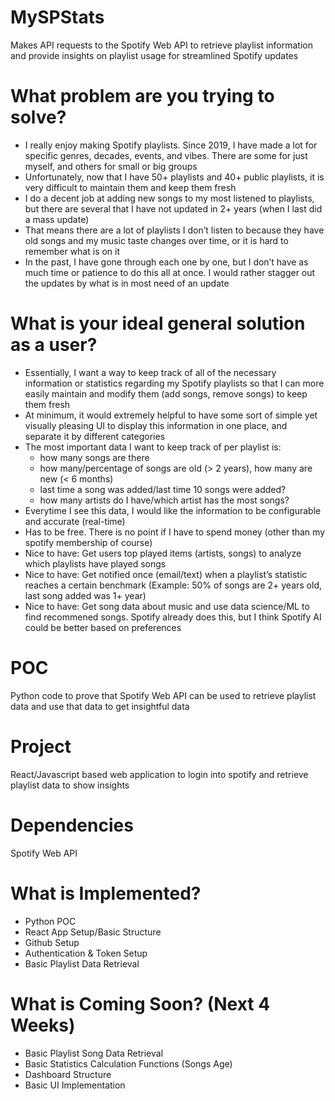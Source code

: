 # MySPStats
Makes API requests to the Spotify Web API to retrieve playlist information and provide insights on playlist usage for streamlined Spotify updates

# What problem are you trying to solve?
- I really enjoy making Spotify playlists. Since 2019, I have made a lot for specific genres, decades, events, and vibes. There are some for just myself, and others for small or big groups
- Unfortunately, now that I have 50+ playlists and 40+ public playlists, it is very difficult to maintain them and keep them fresh
- I do a decent job at adding new songs to my most listened to playlists, but there are several that I have not updated in 2+ years (when I last did a mass update)
- That means there are a lot of playlists I don’t listen to because they have old songs and my music taste changes over time, or it is hard to remember what is on it
- In the past, I have gone through each one by one, but I don’t have as much time or patience to do this all at once. I would rather stagger out the updates by what is in most need of an update

# What is your ideal general solution as a user?
- Essentially, I want a way to keep track of all of the necessary information or statistics regarding my Spotify playlists so that I can more easily maintain and modify them (add songs, remove songs) to keep them fresh
- At minimum, it would extremely helpful to have some sort of simple yet visually pleasing UI to display this information in one place, and separate it by different categories
- The most important data I want to keep track of per playlist is:
  - how many songs are there
  - how many/percentage of songs are old (> 2 years), how many are new (< 6 months)
  - last time a song was added/last time 10 songs were added?
  - how many artists do I have/which artist has the most songs?
- Everytime I see this data, I would like the information to be configurable and accurate (real-time)
- Has to be free. There is no point if I have to spend money (other than my spotify membership of course)
- Nice to have: Get users top played items (artists, songs) to analyze which playlists have played songs
- Nice to have: Get notified once (email/text) when a playlist’s statistic reaches a certain benchmark (Example: 50% of songs are 2+ years old, last song added was 1+ year)
- Nice to have: Get song data about music and use data science/ML to find recommened songs. Spotify already does this, but I think Spotify AI could be better based on preferences

# POC
Python code to prove that Spotify Web API can be used to retrieve playlist data and use that data to get insightful data

# Project
React/Javascript based web application to login into spotify and retrieve playlist data to show insights

# Dependencies
Spotify Web API

# What is Implemented?
- Python POC
- React App Setup/Basic Structure
- Github Setup
- Authentication & Token Setup
- Basic Playlist Data Retrieval

# What is Coming Soon? (Next 4 Weeks)
- Basic Playlist Song Data Retrieval
- Basic Statistics Calculation Functions (Songs Age)
- Dashboard Structure
- Basic UI Implementation